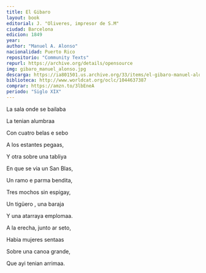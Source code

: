 ```yaml
---
title: El Gibaro
layout: book
editorial: J. "Oliveres, impresor de S.M"
ciudad: Barcelona
edicion: 1849
year: 
author: "Manuel A. Alonso"
nacionalidad: Puerto Rico
repositorio: "Community Texts"
repurl: https://archive.org/details/opensource
img: gibaro_manuel_alonso.jpg
descarga: https://ia801501.us.archive.org/33/items/el-gibaro-manuel-alonso/El%20Gibaro%20-%20Manuel%20Alonso.pdf
biblioteca: http://www.worldcat.org/oclc/1044637387
comprar: https://amzn.to/3lbEneA
periodo: "Siglo XIX"
---
```

 

La sala onde se bailaba
 
La tenian alumbraa
 
Con cuatro belas e sebo
 
A los estantes pegaas,
 
Y otra sobre una tabliya
 
En que se via un San Blas,
 
Un ramo e parma bendita,
 
Tres mochos sin espigay,
 
Un tigüero , una baraja
 
Y una atarraya emplomaa.
 
A la erecha, junto ar seto,

Habia mujeres sentaas
 
Sobre una canoa grande,
 
Que ayi tenian arrimaa.

